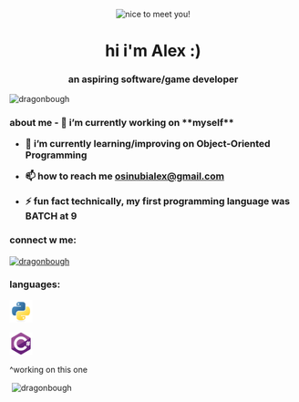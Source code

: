 <p align="center">
  <img src="https://i.imgur.com/lkeqMqs.gif" alt="nice to meet you!" />
</p>
<h1 align="center">hi i'm Alex :)</h1>
<h3 align="center">an aspiring software/game developer</h3>

<p align="left"> <img src="https://komarev.com/ghpvc/?username=dragonbough&label=Profile%20views&color=0e75b6&style=flat" alt="dragonbough" /> </p>
<h3 allign="left">about me
- 🔭 i’m currently working on **myself**

- 🌱 i’m currently learning/improving on **Object-Oriented Programming**

- 📫 how to reach me **osinubialex@gmail.com**

- ⚡ fun fact **technically, my first programming language was BATCH at 9**

<h3 align="left">connect w me:</h3>
<p align="left">
<a href="https://www.codewars.com/users/dragonbough" target="blank"><img align="center" src="https://camo.githubusercontent.com/dfb7129b176d0f6559d3c67365d99ad2a510d2eab5afdd28612e163344f35f79/68747470733a2f2f646f63732e636f6465776172732e636f6d2f6c6f676f2e737667" alt="dragonbough" height="40" width="40.49" /></a>
</p>

<h3 align="left">languages:</h3>
<p align="left"> <a href="https://www.python.org" target="_blank" rel="noreferrer"> <img src="https://raw.githubusercontent.com/devicons/devicon/master/icons/python/python-original.svg" alt="python" width="40" height="40"/> </a> </p>
<p align="left"> <a href="https://www.w3schools.com/cs/" target="_blank" rel="noreferrer"> <img src="https://raw.githubusercontent.com/devicons/devicon/master/icons/csharp/csharp-original.svg" alt="csharp" width="40" height="40"/> </a></p>
<p align="left">^working on this one</p>

<p>&nbsp;<img align="center" src="https://github-readme-stats.vercel.app/api?username=dragonbough&show_icons=true&locale=en" alt="dragonbough" /></p>
